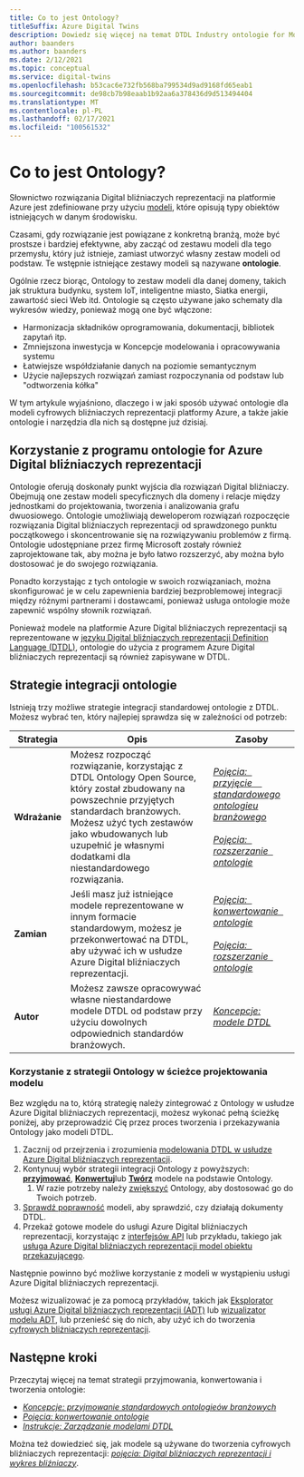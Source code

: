 ```yaml
---
title: Co to jest Ontology?
titleSuffix: Azure Digital Twins
description: Dowiedz się więcej na temat DTDL Industry ontologie for Modeling w pewnej domenie
author: baanders
ms.author: baanders
ms.date: 2/12/2021
ms.topic: conceptual
ms.service: digital-twins
ms.openlocfilehash: b53cac6e732fb568ba799534d9ad9168fd65eab1
ms.sourcegitcommit: de98cb7b98eaab1b92aa6a378436d9d513494404
ms.translationtype: MT
ms.contentlocale: pl-PL
ms.lasthandoff: 02/17/2021
ms.locfileid: "100561532"
---
```

# <a name="what-is-an-ontology"></a>Co to jest Ontology? 

Słownictwo rozwiązania Digital bliźniaczych reprezentacji na platformie Azure jest zdefiniowane przy użyciu [modeli](concepts-models.md), które opisują typy obiektów istniejących w danym środowisku.

Czasami, gdy rozwiązanie jest powiązane z konkretną branżą, może być prostsze i bardziej efektywne, aby zacząć od zestawu modeli dla tego przemysłu, który już istnieje, zamiast utworzyć własny zestaw modeli od podstaw. Te wstępnie istniejące zestawy modeli są nazywane **ontologie**. 

Ogólnie rzecz biorąc, Ontology to zestaw modeli dla danej domeny, takich jak struktura budynku, system IoT, inteligentne miasto, Siatka energii, zawartość sieci Web itd. Ontologie są często używane jako schematy dla wykresów wiedzy, ponieważ mogą one być włączone:
* Harmonizacja składników oprogramowania, dokumentacji, bibliotek zapytań itp.
* Zmniejszona inwestycja w Koncepcje modelowania i opracowywania systemu
* Łatwiejsze współdziałanie danych na poziomie semantycznym
* Użycie najlepszych rozwiązań zamiast rozpoczynania od podstaw lub "odtworzenia kółka"

W tym artykule wyjaśniono, dlaczego i w jaki sposób używać ontologie dla modeli cyfrowych bliźniaczych reprezentacji platformy Azure, a także jakie ontologie i narzędzia dla nich są dostępne już dzisiaj.

## <a name="using-ontologies-for-azure-digital-twins"></a>Korzystanie z programu ontologie for Azure Digital bliźniaczych reprezentacji

Ontologie oferują doskonały punkt wyjścia dla rozwiązań Digital bliźniaczy. Obejmują one zestaw modeli specyficznych dla domeny i relacje między jednostkami do projektowania, tworzenia i analizowania grafu dwuosiowego. Ontologie umożliwiają deweloperom rozwiązań rozpoczęcie rozwiązania Digital bliźniaczych reprezentacji od sprawdzonego punktu początkowego i skoncentrowanie się na rozwiązywaniu problemów z firmą. Ontologie udostępniane przez firmę Microsoft zostały również zaprojektowane tak, aby można je było łatwo rozszerzyć, aby można było dostosować je do swojego rozwiązania. 

Ponadto korzystając z tych ontologie w swoich rozwiązaniach, można skonfigurować je w celu zapewnienia bardziej bezproblemowej integracji między różnymi partnerami i dostawcami, ponieważ usługa ontologie może zapewnić wspólny słownik rozwiązań.

Ponieważ modele na platformie Azure Digital bliźniaczych reprezentacji są reprezentowane w [języku Digital bliźniaczych reprezentacji Definition Language (DTDL)](https://github.com/Azure/opendigitaltwins-dtdl/blob/master/DTDL/v2/dtdlv2.md), ontologie do użycia z programem Azure Digital bliźniaczych reprezentacji są również zapisywane w DTDL. 

## <a name="strategies-for-integrating-ontologies"></a>Strategie integracji ontologie

Istnieją trzy możliwe strategie integracji standardowej ontologie z DTDL. Możesz wybrać ten, który najlepiej sprawdza się w zależności od potrzeb:

| Strategia | Opis | Zasoby |
| --- | --- | --- |
| **Wdrażanie** | Możesz rozpocząć rozwiązanie, korzystając z DTDL Ontology Open Source, który został zbudowany na powszechnie przyjętych standardach branżowych. Możesz użyć tych zestawów jako wbudowanych lub uzupełnić je własnymi dodatkami dla niestandardowego rozwiązania. | [*Pojęcia: &nbsp; przyjęcie &nbsp; &nbsp; standardowego ontologieu branżowego*](concepts-ontologies-adopt.md)<br><br>[*Pojęcia: &nbsp; rozszerzanie &nbsp; ontologie*](concepts-ontologies-extend.md) |
| **Zamian** | Jeśli masz już istniejące modele reprezentowane w innym formacie standardowym, możesz je przekonwertować na DTDL, aby używać ich w usłudze Azure Digital bliźniaczych reprezentacji. | [*Pojęcia: &nbsp; konwertowanie &nbsp; ontologie*](concepts-ontologies-convert.md)<br><br>[*Pojęcia: &nbsp; rozszerzanie &nbsp; ontologie*](concepts-ontologies-extend.md) |
| **Autor** | Możesz zawsze opracowywać własne niestandardowe modele DTDL od podstaw przy użyciu dowolnych odpowiednich standardów branżowych. | [*Koncepcje: modele DTDL*](concepts-models.md) |

### <a name="using-ontology-strategies-in-a-model-development-path"></a>Korzystanie z strategii Ontology w ścieżce projektowania modelu

Bez względu na to, którą strategię należy zintegrować z Ontology w usłudze Azure Digital bliźniaczych reprezentacji, możesz wykonać pełną ścieżkę poniżej, aby przeprowadzić Cię przez proces tworzenia i przekazywania Ontology jako modeli DTDL.

1. Zacznij od przejrzenia i zrozumienia [modelowania DTDL w usłudze Azure Digital bliźniaczych reprezentacji](concepts-models.md).
1. Kontynuuj wybór strategii integracji Ontology z powyższych: [**przyjmować**](concepts-ontologies-adopt.md), [**Konwertuj**](concepts-ontologies-convert.md)lub [**Twórz**](concepts-models.md) modele na podstawie Ontology.
    1. W razie potrzeby należy [zwiększyć](concepts-ontologies-extend.md) Ontology, aby dostosować go do Twoich potrzeb.
1. [Sprawdź poprawność](how-to-parse-models.md) modeli, aby sprawdzić, czy działają dokumenty DTDL.
1. Przekaż gotowe modele do usługi Azure Digital bliźniaczych reprezentacji, korzystając z [interfejsów API](how-to-manage-model.md#upload-models) lub przykładu, takiego jak [usługa Azure Digital bliźniaczych reprezentacji model obiektu przekazującego](https://github.com/Azure/opendigitaltwins-building-tools/tree/master/ModelUploader).

Następnie powinno być możliwe korzystanie z modeli w wystąpieniu usługi Azure Digital bliźniaczych reprezentacji. 

Możesz wizualizować je za pomocą przykładów, takich jak [Eksplorator usługi Azure Digital bliźniaczych reprezentacji (ADT)](/samples/azure-samples/digital-twins-explorer/digital-twins-explorer/) lub [wizualizator modelu ADT](https://github.com/Azure/opendigitaltwins-building-tools/tree/master/AdtModelVisualizer), lub przenieść się do nich, aby użyć ich do tworzenia [cyfrowych bliźniaczych reprezentacji](concepts-twins-graph.md).

## <a name="next-steps"></a>Następne kroki

Przeczytaj więcej na temat strategii przyjmowania, konwertowania i tworzenia ontologie:
* [*Koncepcje: przyjmowanie standardowych ontologieów branżowych*](concepts-ontologies-adopt.md)
* [*Pojęcia: konwertowanie ontologie*](concepts-ontologies-convert.md)
* [*Instrukcje: Zarządzanie modelami DTDL*](how-to-manage-model.md)

Można też dowiedzieć się, jak modele są używane do tworzenia cyfrowych bliźniaczych reprezentacji: [*pojęcia: Digital bliźniaczych reprezentacji i wykres bliźniaczy*](concepts-twins-graph.md).